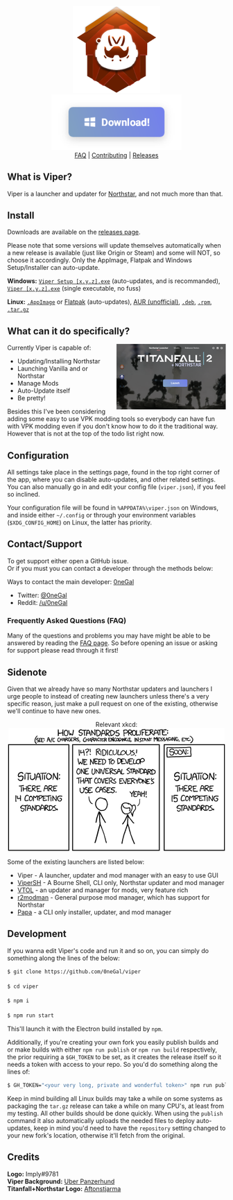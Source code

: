 <p align="center">
	<img src="src/assets/icons/512x512.png" width="200px"><br>
	<a href="https://github.com/0neGal/viper/releases/download/v1.6.0/Viper-Setup-1.6.0.exe"><img src="assets/download.png" width="300px"></a><br>
	<a href="FAQ.md">FAQ</a> | 
	<a href="CONTRIBUTING.md">Contributing</a> | 
	<a href="https://github.com/0neGal/viper/releases">Releases</a><br>
</p>

## What is Viper?

Viper is a launcher and updater for [Northstar](https://github.com/R2Northstar/Northstar), and not much more than that.

## Install

Downloads are available on the [releases page](https://github.com/0neGal/viper/releases/latest). 

Please note that some versions will update themselves automatically when a new release is available (just like Origin or Steam) and some will NOT, so choose it accordingly. Only the AppImage, Flatpak and Windows Setup/Installer can auto-update.

**Windows:** [`Viper Setup [x.y.z].exe`](https://github.com/0neGal/viper/releases/download/v1.6.0/Viper-Setup-1.6.0.exe) (auto-updates, and is recommanded), [`Viper [x.y.z].exe`](https://github.com/0neGal/viper/releases/download/v1.6.0/Viper-1.6.0.exe) (single executable, no fuss)

**Linux:** [`.AppImage`](https://github.com/0neGal/viper/releases/download/v1.6.0/Viper-1.6.0.AppImage) or [Flatpak](https://flathub.org/apps/details/com.github._0negal.Viper) (auto-updates), [AUR (unofficial)](https://aur.archlinux.org/packages/viper-bin), [`.deb`](https://github.com/0neGal/viper/releases/download/v1.6.0/viper-1.6.0_amd64.deb), [`.rpm`](https://github.com/0neGal/viper/releases/download/v1.6.0/Viper-1.6.0.x86_64.rpm), [`.tar.gz`](https://github.com/0neGal/viper/releases/download/v1.6.0/Viper-1.6.0.tar.gz)

## What can it do specifically?

<p>
Currently Viper is capable of:

<img src="assets/preview.png" align="right" width="50%">

 * Updating/Installing Northstar
 * Launching Vanilla and or Northstar
 * Manage Mods
 * Auto-Update itself 
 * Be pretty!

Besides this I've been considering adding some easy to use VPK modding tools so everybody can have fun with VPK modding even if you don't know how to do it the traditional way. However that is not at the top of the todo list right now.
</p>

## Configuration

All settings take place in the settings page, found in the top right corner of the app, where you can disable auto-updates, and other related settings. You can also manually go in and edit your config file (`viper.json`), if you feel so inclined.

Your configuration file will be found in `%APPDATA%\viper.json` on Windows, and inside either `~/.config` or through your environment variables (`$XDG_CONFIG_HOME`) on Linux, the latter has priority.

## Contact/Support

To get support either open a GitHub issue.<br>
Or if you must you can contact a developer through the methods below:

Ways to contact the main developer: [0neGal](https://github.com/0neGal)
 * Twitter: [@0neGal](https://twitter.com/0neGal)
 * Reddit: [/u/0neGal](https://reddit.com/u/0neGal)

### Frequently Asked Questions (FAQ)

Many of the questions and problems you may have might be able to be answered by reading the [FAQ page](FAQ.md). So before opening an issue or asking for support please read through it first!

## Sidenote

Given that we already have so many Northstar updaters and launchers I urge people to instead of creating new launchers unless there's a very specific reason, just make a pull request on one of the existing, otherwise we'll continue to have new ones.

<p align="center">
	Relevant xkcd:<br>
	<img src="assets/xkcd.png">
</p>

Some of the existing launchers are listed below:
 * Viper - A launcher, updater and mod manager with an easy to use GUI
 * [ViperSH](https://github.com/0neGal/viper-sh) - A Bourne Shell, CLI only, Northstar updater and mod manager
 * [VTOL](https://github.com/BigSpice/VTOL) - an updater and manager for mods, very feature rich
 * [r2modman](https://github.com/ebkr/r2modmanPlus) - General purpose mod manager, which has support for Northstar
 * [Papa](https://github.com/AnActualEmerald/papa/) - a CLI only installer, updater, and mod manager

## Development

If you wanna edit Viper's code and run it and so on, you can simply do something along the lines of the below:

```sh
$ git clone https://github.com/0neGal/viper

$ cd viper

$ npm i

$ npm run start
```

This'll launch it with the Electron build installed by `npm`.

Additionally, if you're creating your own fork you easily publish builds and or make builds with either `npm run publish` or `npm run build` respectively, the prior requiring a `$GH_TOKEN` to be set, as it creates the release itself so it needs a token with access to your repo. So you'd do something along the lines of:

```sh
$ GH_TOKEN="<your very long, private and wonderful token>" npm run publish
```

Keep in mind building all Linux builds may take a while on some systems as packaging the `tar.gz` release can take a while on many CPU's, at least from my testing. All other builds should be done quickly. When using the `publish` command it also automatically uploads the needed files to deploy auto-updates, keep in mind you'd need to have the `repository` setting changed to your new fork's location, otherwise it'll fetch from the original.

## Credits

**Logo:** Imply#9781<br>
**Viper Background:** [Uber Panzerhund](https://www.reddit.com/r/titanfall/comments/fwuh2x/take_to_the_skies)<br>
**Titanfall+Northstar Logo:** [Aftonstjarma](https://www.steamgriddb.com/logo/47851)
